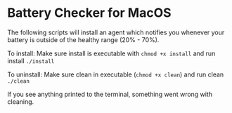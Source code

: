 # Battery Checker for MacOS

The following scripts will install an agent which notifies you whenever your battery is outside of the healthy range (20% - 70%). 

To install:
Make sure install is executable with
``` chmod +x install ```
and run install 
``` ./install ```

To uninstall:
Make sure clean in executable (```chmod +x clean```)
and run clean
``` ./clean ```

If you see anything printed to the terminal, something went wrong with cleaning.
